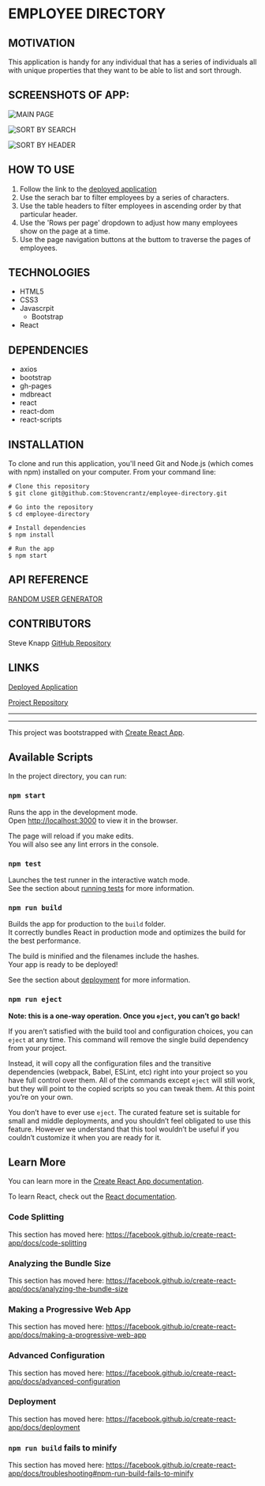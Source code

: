 # EMPLOYEE DIRECTORY

## MOTIVATION

This application is handy for any individual that has a series of individuals all with unique properties that they want to be able to list and sort through. 

## SCREENSHOTS OF APP:

![MAIN PAGE](public\assets\images\mainPage.PNG)

![SORT BY SEARCH](public\assets\images\searchSort.PNG)

![SORT BY HEADER](public\assets\images\headerSort.PNG)

## HOW TO USE

1. Follow the link to the [deployed application](https://stovencrantz.github.io/employee-directory/)
2. Use the serach bar to filter employees by a series of characters.
3. Use the table headers to filter employees in ascending order by that particular header.
4. Use the 'Rows per page' dropdown to adjust how many employees show on the page at a time.
5. Use the page navigation buttons at the buttom to traverse the pages of employees.


## TECHNOLOGIES

- HTML5
- CSS3
- Javascrpit
  - Bootstrap
- React

## DEPENDENCIES

- axios
- bootstrap
- gh-pages
- mdbreact
- react
- react-dom
- react-scripts


## INSTALLATION

To clone and run this application, you'll need Git and Node.js (which comes with npm) installed on your computer. From your command line:

    # Clone this repository
    $ git clone git@github.com:Stovencrantz/employee-directory.git

    # Go into the repository
    $ cd employee-directory

    # Install dependencies
    $ npm install

    # Run the app
    $ npm start

## API REFERENCE

[RANDOM USER GENERATOR](https://randomuser.me/)

## CONTRIBUTORS
 
Steve Knapp [GitHub Repository](https://github.com/Stovencrantz)  


## LINKS

[Deployed Application](https://stovencrantz.github.io/employee-directory/)

[Project Repository](https://github.com/Stovencrantz/employee-directory)



***
***

This project was bootstrapped with [Create React App](https://github.com/facebook/create-react-app).

## Available Scripts

In the project directory, you can run:

### `npm start`

Runs the app in the development mode.<br />
Open [http://localhost:3000](http://localhost:3000) to view it in the browser.

The page will reload if you make edits.<br />
You will also see any lint errors in the console.

### `npm test`

Launches the test runner in the interactive watch mode.<br />
See the section about [running tests](https://facebook.github.io/create-react-app/docs/running-tests) for more information.

### `npm run build`

Builds the app for production to the `build` folder.<br />
It correctly bundles React in production mode and optimizes the build for the best performance.

The build is minified and the filenames include the hashes.<br />
Your app is ready to be deployed!

See the section about [deployment](https://facebook.github.io/create-react-app/docs/deployment) for more information.

### `npm run eject`

**Note: this is a one-way operation. Once you `eject`, you can’t go back!**

If you aren’t satisfied with the build tool and configuration choices, you can `eject` at any time. This command will remove the single build dependency from your project.

Instead, it will copy all the configuration files and the transitive dependencies (webpack, Babel, ESLint, etc) right into your project so you have full control over them. All of the commands except `eject` will still work, but they will point to the copied scripts so you can tweak them. At this point you’re on your own.

You don’t have to ever use `eject`. The curated feature set is suitable for small and middle deployments, and you shouldn’t feel obligated to use this feature. However we understand that this tool wouldn’t be useful if you couldn’t customize it when you are ready for it.

## Learn More

You can learn more in the [Create React App documentation](https://facebook.github.io/create-react-app/docs/getting-started).

To learn React, check out the [React documentation](https://reactjs.org/).

### Code Splitting

This section has moved here: https://facebook.github.io/create-react-app/docs/code-splitting

### Analyzing the Bundle Size

This section has moved here: https://facebook.github.io/create-react-app/docs/analyzing-the-bundle-size

### Making a Progressive Web App

This section has moved here: https://facebook.github.io/create-react-app/docs/making-a-progressive-web-app

### Advanced Configuration

This section has moved here: https://facebook.github.io/create-react-app/docs/advanced-configuration

### Deployment

This section has moved here: https://facebook.github.io/create-react-app/docs/deployment

### `npm run build` fails to minify

This section has moved here: https://facebook.github.io/create-react-app/docs/troubleshooting#npm-run-build-fails-to-minify
